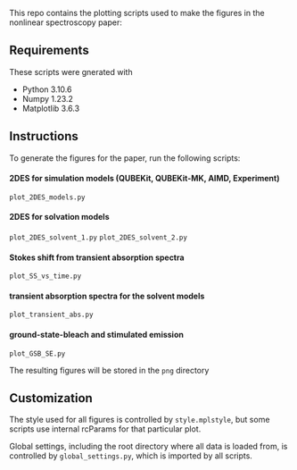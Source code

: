 This repo contains the plotting scripts used to make the figures in the nonlinear spectroscopy paper:

## Requirements
These scripts were gnerated with 
* Python 3.10.6
* Numpy 1.23.2
* Matplotlib 3.6.3

## Instructions
To generate the figures for the paper, run the following scripts:
#### 2DES for simulation models (QUBEKit, QUBEKit-MK, AIMD, Experiment)
```plot_2DES_models.py```
#### 2DES for solvation models
```plot_2DES_solvent_1.py```
```plot_2DES_solvent_2.py```
#### Stokes shift from transient absorption spectra
```plot_SS_vs_time.py```
#### transient absorption spectra for the solvent models
```plot_transient_abs.py```
#### ground-state-bleach and stimulated emission
```plot_GSB_SE.py```

The resulting figures will be stored in the `png` directory

## Customization
The style used for all figures is controlled by `style.mplstyle`, but some scripts use internal rcParams for that particular plot.

Global settings, including the root directory where all data is loaded from, is controlled by `global_settings.py`, which is imported by all scripts.
